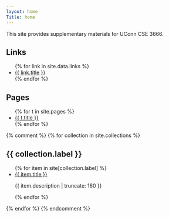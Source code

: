 ```yaml
---
layout: home
Title: home
---
```


This site provides supplementary materials for UConn CSE 3666.

## Links

<ul>
{% for link in site.data.links %}
  <li>
    <a href="{{ link.url }}">
      {{ link.title }}
    </a>
  </li>
{% endfor %}
</ul>

## Pages

<ul>
{% for t in site.pages %}
<li> <a href="{{ t.url | prepend: site.baseurl }}">
        {{ t.title }}
</a>
</li>
{% endfor %}
</ul>

{% comment %}
{% for collection in site.collections %}
  <h2>{{ collection.label }}</h2>
  <ul>
    {% for item in site[collection.label] %}
      	<li><a href="{{ item.url | prepend: site.baseurl }}">
		{{ item.title }}
	  </a>
        <p class="post-excerpt">{{ item.description | truncate: 160 }}</p>
	</li>
    {% endfor %}
  </ul>
{% endfor %}
{% endcomment %}
